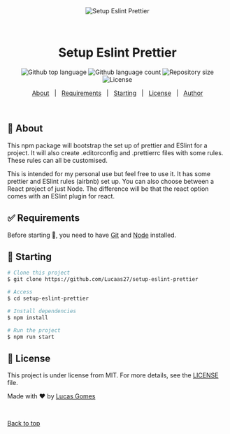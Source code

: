 <div align="center" id="top"> 
  <img src="./.github/app.gif" alt="Setup Eslint Prettier" />

  &#xa0;

  <!-- <a href="https://setupeslintprettier.netlify.app">Demo</a> -->
</div>

<h1 align="center">Setup Eslint Prettier</h1>

<p align="center">
  <img alt="Github top language" src="https://img.shields.io/github/languages/top/Lucaas27/setup-eslint-prettier?color=56BEB8">

  <img alt="Github language count" src="https://img.shields.io/github/languages/count/Lucaas27/setup-eslint-prettier?color=56BEB8">

  <img alt="Repository size" src="https://img.shields.io/github/repo-size/Lucaas27/setup-eslint-prettier?color=56BEB8">

  <img alt="License" src="https://img.shields.io/github/license/Lucaas27/setup-eslint-prettier?color=56BEB8">

  <!-- <img alt="Github issues" src="https://img.shields.io/github/issues/Lucaas27/setup-eslint-prettier?color=56BEB8" /> -->

  <!-- <img alt="Github forks" src="https://img.shields.io/github/forks/Lucaas27/setup-eslint-prettier?color=56BEB8" /> -->

  <!-- <img alt="Github stars" src="https://img.shields.io/github/stars/Lucaas27/setup-eslint-prettier?color=56BEB8" /> -->
</p>

<!-- Status -->

<!-- <h4 align="center"> 
	🚧  Setup Eslint Prettier 🚀 Under construction...  🚧
</h4> 

<hr> -->

<p align="center">
  <a href="#dart-about">About</a> &#xa0; | &#xa0; 
  <a href="#white_check_mark-requirements">Requirements</a> &#xa0; | &#xa0;
  <a href="#checkered_flag-starting">Starting</a> &#xa0; | &#xa0;
  <a href="#memo-license">License</a> &#xa0; | &#xa0;
  <a href="https://github.com/Lucaas27" target="_blank">Author</a>
</p>

<br>

## :dart: About ##

This npm package will bootstrap the set up of prettier and ESlint for a project.
It will also create .editorconfig and .prettierrc files with some rules. These rules can all be customised.

This is intended for my personal use but feel free to use it. It has some prettier and ESlint rules (airbnb) set up.
You can also choose between a React project of just Node. 
The difference will be that the react option comes with an ESlint plugin for react.

## :white_check_mark: Requirements ##

Before starting :checkered_flag:, you need to have [Git](https://git-scm.com) and [Node](https://nodejs.org/en/) installed.

## :checkered_flag: Starting ##

```bash
# Clone this project
$ git clone https://github.com/Lucaas27/setup-eslint-prettier

# Access
$ cd setup-eslint-prettier

# Install dependencies
$ npm install

# Run the project
$ npm run start

```

## :memo: License ##

This project is under license from MIT. For more details, see the [LICENSE](LICENSE.md) file.


Made with :heart: by <a href="https://github.com/Lucaas27" target="_blank">Lucas Gomes</a>

&#xa0;

<a href="#top">Back to top</a>
